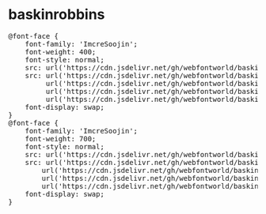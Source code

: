 # baskinrobbins

<pre>
@font-face {
    font-family: 'ImcreSoojin';
    font-weight: 400;
    font-style: normal;
    src: url('https://cdn.jsdelivr.net/gh/webfontworld/baskinrobbins/BaskinRobbinsRegular.eot');
    src: url('https://cdn.jsdelivr.net/gh/webfontworld/baskinrobbins/BaskinRobbinsRegular.eot?#iefix') format('embedded-opentype'),
         url('https://cdn.jsdelivr.net/gh/webfontworld/baskinrobbins/BaskinRobbinsRegular.woff2') format('woff2'),
         url('https://cdn.jsdelivr.net/gh/webfontworld/baskinrobbins/BaskinRobbinsRegular.woff') format('woff'),
         url('https://cdn.jsdelivr.net/gh/webfontworld/baskinrobbins/BaskinRobbinsRegular.ttf') format("truetype");
    font-display: swap;
} 
@font-face {
    font-family: 'ImcreSoojin';
    font-weight: 700;
    font-style: normal;
    src: url('https://cdn.jsdelivr.net/gh/webfontworld/baskinrobbins/BaskinRobbinsBold.eot');
    src: url('https://cdn.jsdelivr.net/gh/webfontworld/baskinrobbins/BaskinRobbinsBold.eot?#iefix') format('embedded-opentype'),
        url('https://cdn.jsdelivr.net/gh/webfontworld/baskinrobbins/BaskinRobbinsBold.woff2') format('woff2'),
        url('https://cdn.jsdelivr.net/gh/webfontworld/baskinrobbins/BaskinRobbinsBold.woff') format('woff'),
        url('https://cdn.jsdelivr.net/gh/webfontworld/baskinrobbins/BaskinRobbinsBold.ttf') format("truetype");
    font-display: swap;
}
</pre>
